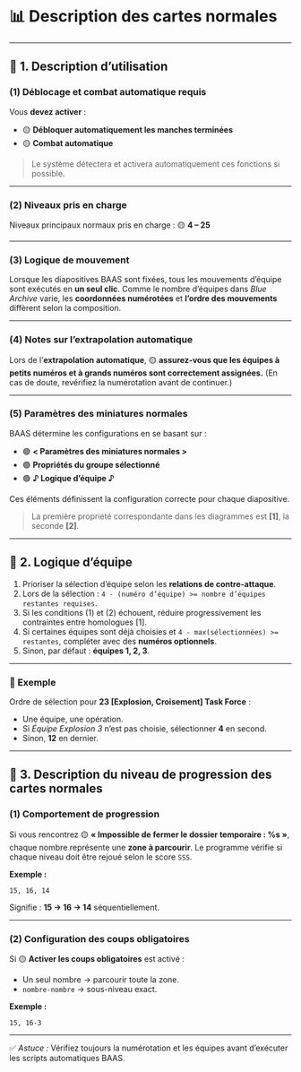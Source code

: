
# 📊 Description des cartes normales

---

## 🧩 1. Description d’utilisation

### (1) Déblocage et combat automatique requis

Vous **devez activer** :

* 🟡 **Débloquer automatiquement les manches terminées**
* 🟡 **Combat automatique**

> Le système détectera et activera automatiquement ces fonctions si possible.

---

### (2) Niveaux pris en charge

Niveaux principaux normaux pris en charge :
🟡 **4 – 25**

---

### (3) Logique de mouvement

Lorsque les diapositives BAAS sont fixées, tous les mouvements d’équipe sont exécutés en **un seul clic**.
Comme le nombre d’équipes dans *Blue Archive* varie,
les **coordonnées numérotées** et **l’ordre des mouvements** diffèrent selon la composition.

---

### (4) Notes sur l’extrapolation automatique

Lors de l’**extrapolation automatique**,
🟡 **assurez-vous que les équipes à petits numéros et à grands numéros sont correctement assignées.**
(En cas de doute, revérifiez la numérotation avant de continuer.)

---

### (5) Paramètres des miniatures normales

BAAS détermine les configurations en se basant sur :

* 🟢 **< Paramètres des miniatures normales >**
* 🟢 **Propriétés du groupe sélectionné**
* 🟢 **♪ Logique d’équipe ♪**

Ces éléments définissent la configuration correcte pour chaque diapositive.

> La première propriété correspondante dans les diagrammes est **[1]**, la seconde **[2]**.

---

## 🤖 2. Logique d’équipe

1. Prioriser la sélection d’équipe selon les **relations de contre-attaque**.
2. Lors de la sélection : `4 - (numéro d’équipe) >= nombre d’équipes restantes requises`.
3. Si les conditions (1) et (2) échouent, réduire progressivement les contraintes entre homologues [1].
4. Si certaines équipes sont déjà choisies et `4 - max(sélectionnées) >= restantes`,
   compléter avec des **numéros optionnels**.
5. Sinon, par défaut : **équipes 1, 2, 3**.

---

### 🧠 Exemple

Ordre de sélection pour **23 [Explosion, Croisement] Task Force** :

* Une équipe, une opération.
* Si *Équipe Explosion 3* n’est pas choisie, sélectionner **4** en second.
* Sinon, **12** en dernier.

---

## 🚀 3. Description du niveau de progression des cartes normales

### (1) Comportement de progression

Si vous rencontrez
🟡 **« Impossible de fermer le dossier temporaire : %s »**,
chaque nombre représente une **zone à parcourir**.
Le programme vérifie si chaque niveau doit être rejoué selon le score `SSS`.

**Exemple :**

```text
15, 16, 14
```

Signifie : **15 → 16 → 14** séquentiellement.

---

### (2) Configuration des coups obligatoires

Si 🟡 **Activer les coups obligatoires** est activé :

* Un seul nombre → parcourir toute la zone.
* `nombre-nombre` → sous-niveau exact.

**Exemple :**

```text
15, 16-3
```

---

✅ *Astuce :* Vérifiez toujours la numérotation et les équipes avant d’exécuter les scripts automatiques BAAS.
